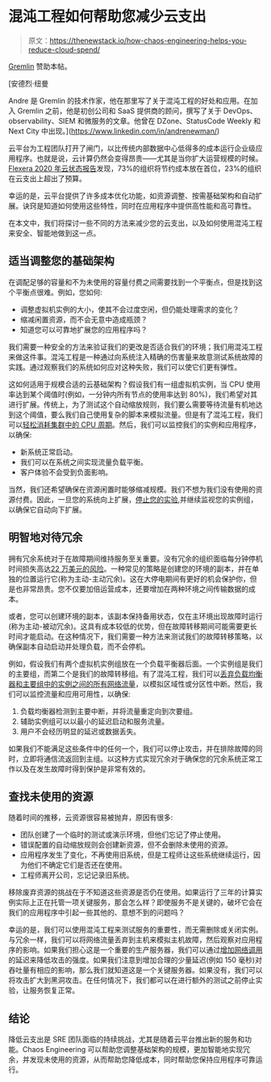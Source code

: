 # 混沌工程如何帮助您减少云支出

> 原文：<https://thenewstack.io/how-chaos-engineering-helps-you-reduce-cloud-spend/>

[Gremlin](https://www.gremlin.com/) 赞助本帖。

 [安德烈·纽曼

Andre 是 Gremlin 的技术作家，他在那里写了关于混沌工程的好处和应用。在加入 Gremlin 之前，他是初创公司和 SaaS 提供商的顾问，撰写了关于 DevOps、observability、SIEM 和微服务的文章。他曾在 DZone、StatusCode Weekly 和 Next City 中出现。](https://www.linkedin.com/in/andrenewman/) 

云平台为工程团队打开了闸门，以比传统内部数据中心低得多的成本运行企业级应用程序。也就是说，云计算仍然会变得昂贵——尤其是当你扩大运营规模的时候。 [Flexera 2020 年云状态报告](https://info.flexera.com/SLO-CM-REPORT-State-of-the-Cloud-2020)发现，73%的组织将节约成本放在首位，23%的组织在云支出上超出了预算。

幸运的是，云平台提供了许多成本优化功能，如资源调整、按需基础架构和自动扩展。诀窍是知道如何使用这些特性，同时在应用程序中提供高性能和高可靠性。

在本文中，我们将探讨一些不同的方法来减少您的云支出，以及如何使用混沌工程来安全、智能地做到这一点。

## 适当调整您的基础架构

在调配足够的容量和不为未使用的容量付费之间需要找到一个平衡点，但是找到这个平衡点很难。例如，您如何:

*   调整虚拟机实例的大小，使其不会过度空闲，但仍能处理需求的变化？
*   缩减闲置资源，而不会无意中造成瓶颈？
*   知道您可以可靠地扩展您的应用程序吗？

我们需要一种安全的方法来验证我们的更改是否适合我们的环境；我们用混沌工程来做这件事。混沌工程是一种通过向系统注入精确的伤害量来故意测试系统故障的实践。通过观察我们的系统如何应对这种失败，我们可以使它们更有弹性。

这如何适用于规模合适的云基础架构？假设我们有一组虚拟机实例，当 CPU 使用率达到某个阈值时(例如，一分钟内所有节点的使用率达到 80%)，我们希望对其进行扩展。传统上，为了测试这个自动缩放规则，我们要么需要等待流量有机地达到这个阈值，要么我们自己使用复杂的脚本来模拟流量。但是有了混沌工程，我们可以[轻松消耗集群中的 CPU 周期](https://www.gremlin.com/docs/infrastructure-layer/attacks/cpu)。然后，我们可以监控我们的实例和应用程序，以确保:

*   新系统正常启动。
*   我们可以在系统之间实现流量负载平衡。
*   客户体验不会受到负面影响。

当然，我们还希望确保在资源闲置时能够缩减规模。我们不想为我们没有使用的资源付费。因此，一旦您的系统向上扩展，[停止您的实验](https://www.gremlin.com/community/tutorials/how-to-install-and-use-gremlin-on-ubuntu-18-04/#step-3---halting-an-attack),并继续监视您的实例组，以确保它自动向下扩展。

## 明智地对待冗余

拥有冗余系统对于在故障期间维持服务至关重要。没有冗余的组织面临每分钟停机时间损失高达[22 万美元的风险](https://www.gremlin.com/ecommerce-cost-of-downtime/)。一种常见的策略是创建您的环境的副本，并在单独的位置运行它(称为主动-主动冗余)。这在大停电期间有更好的机会保护你，但是也非常昂贵。您不仅要加倍运营成本，还要增加在两种环境之间传输数据的成本。

或者，您可以创建环境的副本，该副本保持备用状态，仅在主环境出现故障时运行(称为主动-被动冗余)。这具有成本较低的优势，但在故障转移期间可能需要更长时间才能启动。在这种情况下，我们需要一种方法来测试我们的故障转移策略，以确保副本自动启动并处理负载，而不会停机。

例如，假设我们有两个虚拟机实例组放在一个负载平衡器后面。一个实例组是我们的主要组，而第二个是我们的故障转移组。有了混沌工程，我们可以[丢弃负载均衡器和主要组中的实例之间的所有网络流量](https://www.gremlin.com/docs/infrastructure-layer/attacks/blackhole)，以模拟区域性或分区性中断。然后，我们可以监控流量和应用可用性，以确保:

1.  负载均衡器检测到主要中断，并将流量重定向到次要组。
2.  辅助实例组可以以最小的延迟启动和服务流量。
3.  用户不会经历明显的延迟或数据丢失。

如果我们不能满足这些条件中的任何一个，我们可以停止攻击，并在排除故障的同时，立即将通信流返回到主组。以这种方式实现冗余对于确保您的冗余系统正常工作以及在发生故障时得到保护是非常有效的。

## 查找未使用的资源

随着时间的推移，云资源很容易被抛弃，原因有很多:

*   团队创建了一个临时的测试或演示环境，但他们忘记了停止使用。
*   错误配置的自动缩放规则会创建新资源，但不会删除未使用的资源。
*   应用程序发生了变化，不再使用旧系统，但是工程师让这些系统继续运行，因为他们不确定它们是否还在使用。
*   工程师离开公司，忘记记录旧系统。

移除废弃资源的挑战在于不知道这些资源是否仍在使用。如果运行了三年的计算实例实际上正在托管一项关键服务，那会怎么样？即使服务不是关键的，破坏它会在我们的应用程序中引起一些其他的、意想不到的问题吗？

幸运的是，我们可以使用混沌工程来测试服务的重要性，而无需删除或关闭实例。与冗余一样，我们可以将网络流量丢弃到主机来模拟主机故障，然后观察对应用程序的影响。如果我们担心这是一个重要的生产服务器，我们可以通过[增加网络调用](https://www.gremlin.com/docs/infrastructure-layer/attacks/latency)的延迟来降低攻击的强度。如果我们注意到增加合理的少量延迟(例如 150 毫秒)对吞吐量有相应的影响，那么我们就知道这是一个关键服务器。如果没有，我们可以将攻击扩大到黑洞攻击。在任何情况下，我们都可以在进行额外的测试之前停止实验，让服务恢复正常。

## 结论

降低云支出是 SRE 团队面临的持续挑战，尤其是随着云平台推出新的服务和功能。Chaos Engineering 可以帮助您调整基础架构的规模，更加智能地实现冗余，并发现未使用的资源，从而帮助您降低成本，同时帮助您保持应用程序可靠运行。

<svg xmlns:xlink="http://www.w3.org/1999/xlink" viewBox="0 0 68 31" version="1.1"><title>Group</title> <desc>Created with Sketch.</desc></svg>